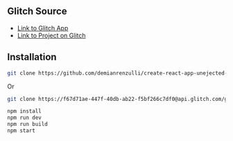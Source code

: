 
## Glitch Source

* [Link to Glitch App](https://demianrenzulli-create-react-app-unejected-quicklink.glitch.me)
* [Link to Project on Glitch](https://glitch.com/~demianrenzulli-create-react-app-unejected-quicklink)

## Installation

```sh
git clone https://github.com/demianrenzulli/create-react-app-unejected-quicklink.git
```

Or

```sh
git clone https://f67d71ae-447f-40db-ab22-f5bf266c7df0@api.glitch.com/git/demianrenzulli-create-react-app-unejected-quicklink
```

```sh
npm install
npm run dev
npm run build
npm start
```
